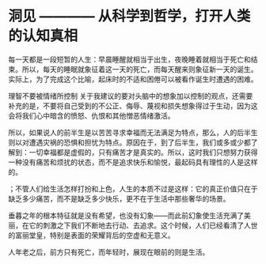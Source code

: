 # 洞见 ———— 从科学到哲学，打开人类的认知真相

每一天都是一段短暂的人生：早晨睡醒就相当于出生，夜晚睡着就相当于死亡和结束。所以，每天的睡眠就象征着这一天的死亡，而每天醒来则象征新一天的诞生。实际上，为了完成这个比喻，起床时的不适和困倦可以被看作诞生时遭遇的困难。 

理智不要被情绪所控制
关于我建议的要对头脑中的想象加以控制的观点，还需要补充的是，不要将自己受到的不公正、侮辱、蔑视和损失想象得过于生动，因为这会将我们心中暗含的愤怒、仇恨和其他憎恶情绪激活。



所以，如果说人的前半生是以苦苦寻求幸福而无法满足为特点，那么，人的后半生则以对遭遇灾祸的恐惧和担忧为特点。原因在于，到了后半生，我们或多或少都了解到：一切幸福都是虚假的，只有痛苦才是真实的。所以，这时我们只想努力获得一种没有痛苦和烦扰的状态，而不是追求快乐和愉悦，最起码具有理性的人是这样的。


；不管人们给生活怎样打扮和上色，人生的本质不过是这样：它的真正价值只在于缺乏多少痛苦，而不是缺乏多少快乐，更不在于生活中那些奢华的场景。

垂暮之年的根本特征就是没有希望，也没有幻象——而此前幻象使生活充满了美丽，在它的刺激之下我们不断地去行动、去追求。这个时候，人们已经看清了人世的富丽堂皇，特别是表面的荣耀背后的空虚和无意义。


人年老之后，前方只有死亡，而年轻时，展现在眼前的则是生活。

